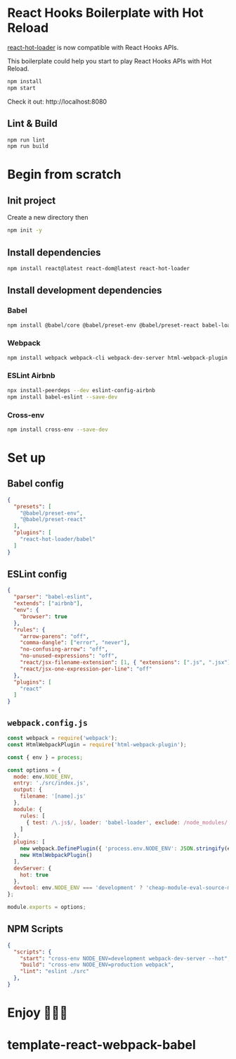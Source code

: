 # React Hooks Boilerplate with Hot Reload

[react-hot-loader](https://github.com/gaearon/react-hot-loader) is now compatible with React Hooks APIs.

This boilerplate could help you start to play React Hooks APIs with Hot Reload.

```sh
npm install
npm start
```

Check it out: http://localhost:8080

## Lint & Build

```sh
npm run lint
npm run build
```

# Begin from scratch

## Init project

Create a new directory then

```sh
npm init -y
```

## Install dependencies
```sh
npm install react@latest react-dom@latest react-hot-loader
```

## Install development dependencies

### Babel

```sh
npm install @babel/core @babel/preset-env @babel/preset-react babel-loader --save-dev
```

### Webpack

```sh
npm install webpack webpack-cli webpack-dev-server html-webpack-plugin --save-dev
```

### ESLint Airbnb
```sh
npx install-peerdeps --dev eslint-config-airbnb
npm install babel-eslint --save-dev
```

### Cross-env

```sh
npm install cross-env --save-dev
```

# Set up

## Babel config

```json
{
  "presets": [
    "@babel/preset-env",
    "@babel/preset-react"
  ],
  "plugins": [
    "react-hot-loader/babel"
  ]
}
```

## ESLint config

```json
{
  "parser": "babel-eslint",
  "extends": ["airbnb"],
  "env": {
    "browser": true
  },
  "rules": {
    "arrow-parens": "off",
    "comma-dangle": ["error", "never"],
    "no-confusing-arrow": "off",
    "no-unused-expressions": "off",
    "react/jsx-filename-extension": [1, { "extensions": [".js", ".jsx"] }],
    "react/jsx-one-expression-per-line": "off"
  },
  "plugins": [
    "react"
  ]
}
```

## `webpack.config.js`

```js
const webpack = require('webpack');
const HtmlWebpackPlugin = require('html-webpack-plugin');

const { env } = process;

const options = {
  mode: env.NODE_ENV,
  entry: './src/index.js',
  output: {
    filename: '[name].js'
  },
  module: {
    rules: [
      { test: /\.js$/, loader: 'babel-loader', exclude: /node_modules/ }
    ]
  },
  plugins: [
    new webpack.DefinePlugin({ 'process.env.NODE_ENV': JSON.stringify(env.NODE_ENV) }),
    new HtmlWebpackPlugin()
  ],
  devServer: {
    hot: true
  },
  devtool: env.NODE_ENV === 'development' ? 'cheap-module-eval-source-map' : undefined
};

module.exports = options;
```

## NPM Scripts

```json
{
  "scripts": {
    "start": "cross-env NODE_ENV=development webpack-dev-server --hot",
    "build": "cross-env NODE_ENV=production webpack",
    "lint": "eslint ./src"
  },
}
```

# Enjoy 🎅🎄🔥
# template-react-webpack-babel
